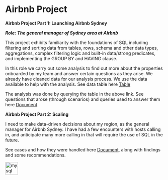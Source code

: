<h1> Airbnb Project</h1>

**Airbnb Project Part 1: Launching Airbnb Sydney**

***Role: The general manager of Sydney area at Airbnb***

This project exhibits familiarity with the foundations of SQL including filtering and sorting data from tables, rows,
schema and other data types, aggregations, complex filtering logic and built-in data/strong predicates,
and implementing the GROUP BY and HAVING clause.

In this role we carry out some analysis to find out more about the properties onboarded by my team and answer certain questions as they arise.
We already have cleaned data for our analysis process. We use the data available to help with the analysis. See data table here [Table](https://github.com/LJ-Luka/LJ-Luka.github.io/blob/main/Airbnb_sydney_data_tables.png)

The analysis was done by querying the table in the above link. See questions that arose (through scenarios) and queries used to answer them here [Document](https://github.com/LJ-Luka/LJ-Luka.github.io/blob/main/Airbnb_Sydney_Project)


**Airbnb Project Part 2: Scaling**

I need to make data-driven decisions about my region, as the general manager for Airbnb Sydney. I have had a few encounters with hosts calling in, and anticipate many more calling in that will require the use of SQL in the future.

See cases and how they were handled here [Document](https://github.com/LJ-Luka/LJ-Luka.github.io/blob/main/Airbnb_Sydney_Project), along with findings and some recommendations.


<img src="https://cdn.jsdelivr.net/gh/devicons/devicon/icons/mysql/mysql-plain-wordmark.svg" alt="mysql" width="40" height="40"/>